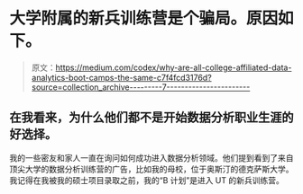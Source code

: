 # 大学附属的新兵训练营是个骗局。原因如下。

> 原文：<https://medium.com/codex/why-are-all-college-affiliated-data-analytics-boot-camps-the-same-c7f4fcd3176d?source=collection_archive---------7----------------------->

## 在我看来，为什么他们都不是开始数据分析职业生涯的好选择。

我的一些密友和家人一直在询问如何成功进入数据分析领域。他们提到看到了来自顶尖大学的数据分析训练营的广告，比如我的母校，位于奥斯汀的德克萨斯大学。我记得在我被我的硕士项目录取之前，我的“B 计划”是进入 UT 的新兵训练营。